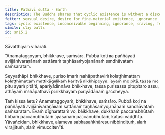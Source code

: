 ```yaml
---
title: Pathavī sutta - Earth
description: The Buddha shares that cyclic existence is without a discoverable beginning using an analogy of clay balls made from the earth.
fetter: sensual desire, desire for fine-material existence, ignorance
tags: cyclic existence, inconceivable beginning, ignorance, craving, fetter, father, earth, clay, jujube, disenchantment, detachment, liberation, sn, sn12-21, sn15
simile: clay balls
id: sn15.2
---
```


Sāvatthiyaṁ viharati.

“Anamataggoyaṁ, bhikkhave, saṁsāro. Pubbā koṭi na paññāyati avijjānīvaraṇānaṁ sattānaṁ taṇhāsaṁyojanānaṁ sandhāvataṁ saṁsarataṁ.

Seyyathāpi, bhikkhave, puriso imaṁ mahāpathaviṁ kolaṭṭhimattaṁ kolaṭṭhimattaṁ mattikāguḷikaṁ karitvā nikkhipeyya: ‘ayaṁ me pitā, tassa me pitu ayaṁ pitā’ti, apariyādinnāva bhikkhave, tassa purisassa pitupitaro assu, athāyaṁ mahāpathavī parikkhayaṁ pariyādānaṁ gaccheyya.

Taṁ kissa hetu? Anamataggoyaṁ, bhikkhave, saṁsāro. Pubbā koṭi na paññāyati avijjānīvaraṇānaṁ sattānaṁ taṇhāsaṁyojanānaṁ sandhāvataṁ saṁsarataṁ. Evaṁ dīgharattaṁ vo, bhikkhave, dukkhaṁ paccanubhūtaṁ tibbaṁ paccanubhūtaṁ byasanaṁ paccanubhūtaṁ, kaṭasī vaḍḍhitā. Yāvañcidaṁ, bhikkhave, alameva sabbasaṅkhāresu nibbindituṁ, alaṁ virajjituṁ, alaṁ vimuccitun”ti.

